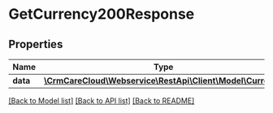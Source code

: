 # GetCurrency200Response

## Properties
Name | Type | Description | Notes
------------ | ------------- | ------------- | -------------
**data** | [**\CrmCareCloud\Webservice\RestApi\Client\Model\Currency**](Currency.md) |  | [optional] 

[[Back to Model list]](../../README.md#documentation-for-models) [[Back to API list]](../../README.md#documentation-for-api-endpoints) [[Back to README]](../../README.md)

